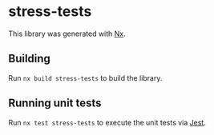 # stress-tests

This library was generated with [Nx](https://nx.dev).

## Building

Run `nx build stress-tests` to build the library.

## Running unit tests

Run `nx test stress-tests` to execute the unit tests via [Jest](https://jestjs.io).
